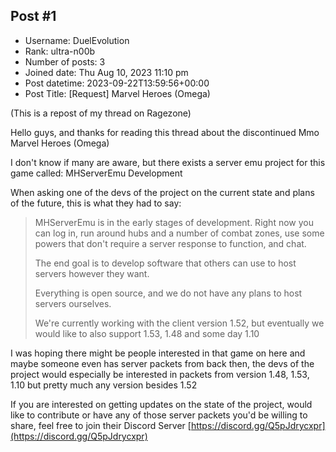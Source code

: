 ## Post #1
- Username: DuelEvolution
- Rank: ultra-n00b
- Number of posts: 3
- Joined date: Thu Aug 10, 2023 11:10 pm
- Post datetime: 2023-09-22T13:59:56+00:00
- Post Title: [Request] Marvel Heroes (Omega)

(This is a repost of my thread on Ragezone)

Hello guys, and thanks for reading this thread about the discontinued Mmo Marvel Heroes (Omega)

I don't know if many are aware, but there exists a server emu project for this game called:
MHServerEmu Development

When asking one of the devs of the project on the current state and plans of the future, this is what they had to say:

> MHServerEmu is in the early stages of development. Right now you can log in, run around hubs and a number of combat zones, use some powers that don't require a server response to function, and chat.
>
> 
>
> The end goal is to develop software that others can use to host servers however they want.
>
> Everything is open source, and we do not have any plans to host servers ourselves.
>
> We're currently working with the client version 1.52, but eventually we would like to also support 1.53, 1.48 and some day 1.10

I was hoping there might be people interested in that game on here and maybe someone even has server packets from back then,
the devs of the project would especially be interested in packets from version 1.48, 1.53, 1.10 but pretty much any version besides 1.52

If you are interested on getting updates on the state of the project, would like to contribute or have any of those server packets you'd be willing to share, feel free to join their Discord Server [https://discord.gg/Q5pJdrycxpr](https://discord.gg/Q5pJdrycxpr)

